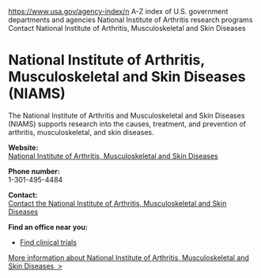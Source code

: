 

https://www.usa.gov/agency-index/n
A-Z index of U.S. government departments and agencies
National Institute of Arthritis research programs
Contact National Institute of Arthritis, Musculoskeletal and Skin Diseases

# National Institute of Arthritis, Musculoskeletal and Skin Diseases (NIAMS)

The National Institute of Arthritis and Musculoskeletal and Skin Diseases (NIAMS) supports research into the causes, treatment, and prevention of arthritis, musculoskeletal, and skin diseases.

**Website:**  
[National Institute of Arthritis, Musculoskeletal and Skin Diseases](https://www.niams.nih.gov/)

**Phone number:**  
1-301-495-4484

**Contact:**  
[Contact the National Institute of Arthritis, Musculoskeletal and Skin Diseases](https://www.niams.nih.gov/about/contact-us)

**Find an office near you:**  
* [Find clinical trials](https://www.clinicaltrials.gov/)

[More information about National Institute of Arthritis, Musculoskeletal and Skin Diseases  >](https://www.usa.gov/agencies/national-institute-of-arthritis-musculoskeletal-and-skin-diseases)
